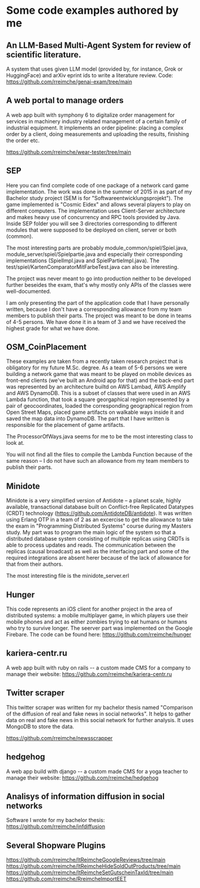 # Some code examples authored by me

## An LLM-Based Multi-Agent System for review of scientific literature.

A system that uses given LLM model (provided by, for instance, Grok or HuggingFace) and arXiv eprint ids to write a literature review. Code: https://github.com/rreimche/genai-exam/tree/main

## A web portal to manage orders

A web app built with symphony 6 to digitalize order management for services in machinery industry related management of a certain family of industrial equipment. It implements an order pipeline: placing a complex order by a client, doing measurements and uploading the results, finishing the order etc.

https://github.com/rreimche/wear-tester/tree/main

## SEP

Here you can find complete code of one package of a network card game implementation. The work was done in the summer of 2015 in as part of my Bachelor study project (SEM is for "Softwareentwicklungsprojekt"). The game implemented is "Cosmic Eidex" and allows several players to play on different computers. The implementation uses Client-Server architecture and makes heavy use of concurrency and RPC tools provided by Java. Inside SEP folder you will see 3 directories corresponding to different modules that were supposed to be deployed on client, server or both (common).

The most interesting parts are probably module_common/spiel/Spiel.java, module_server/spiel/Spielpartie.java and especially their corresponding implementations (SpielImpl.java and SpielPartieImpl.java). The test/spiel/KartenComparatorMitFarbeTest.java can also be interesting.

The project was never meant to go into production neither to be developed further beseides the exam, that's why mostly only APIs of the classes were well-documented.

I am only presenting the part of the application code that I have personally written, because I don't have a corresponding allowance from my team members to publish their parts. The project was meant to be done in teams of 4-5 persons. We have done it in a team of 3 and we have received the highest grade for what we have done.

## OSM_CoinPlacement

These examples are taken from a recently taken research project that is obligatory for my future M.Sc. degree. As a team of 5-6 persons we were building a network game that was meant to be played on mobile devices as front-end clients (we've built an Android app for that) and the back-end part was represented by an architecture builtd on AWS Lambad, AWS Amplify and AWS DynamoDB. This is a subset of classes that were used in an AWS Lambda function, that took a square georgaphical region represented by a pair of geocoordinates, loaded the corresponding geographical region from Open Street Maps, placed game artifacts on walkable ways inside it and saved the map data into DynamoDB. The part that I have written is responsible for the placement of game artifacts.

The ProcessorOfWays.java seems for me to be the most interesting class to look at.

You will not find all the files to compile the Lambda Function because of the same reason – I do not have such an allowance from my team members to publish their parts.

## Minidote

Minidote is a very simplified version of Antidote – a planet scale, highly available, transactional database built on Conflict-free Replicated Datatypes (CRDT) technology (https://github.com/AntidoteDB/antidote). It was written using Erlang OTP in a team of 2 as an excercise to get the allowance to take the exam in "Programming Distributed Systems" course during my Masters study. My part was to program the main logic of the system so that a distributed database system consisting of multiple replicas using CRDTs is able to process updates and reads. The communication between the replicas (causal broadcast) as well as the interfacing part and some of the required integrations are absent herer because of the lack of allowance for that from their authors.

The most interesting file is the minidote_server.erl

## Hunger

This code represents an iOS client for another project in the area of distributed systems: a mobile multiplayer game, in which players use their mobile phones and act as either zombies trying to eat humans or humans who try to survive longer. The seerver part was implemented on the Google Firebare. The code can be found here: https://github.com/rreimche/hunger

## kariera-centr.ru

A web app built with ruby on rails -- a custom made CMS for a company to manage their website: https://github.com/rreimche/kariera-centr.ru

## Twitter scraper

This twitter scraper was written for my bachelor thesis named "Comparison of the diffusion of real and fake news in social networks". It helps to gather data on real and fake news in this social network for further analysis. It uses MongoDB to store the data.

https://github.com/rreimche/newsscrapper

## hedgehog

A web app build with django -- a custom made CMS for a yoga teacher to manage their website: https://github.com/rreimche/hedgehog

## Analisys of information diffusion in social networks

Software I wrote for my bachelor thesis: https://github.com/rreimche/infdiffusion

## Several Shopware Plugins

https://github.com/rreimche/ItReimcheGoogleReviews/tree/main
https://github.com/rreimche/ItReimcheHideSoldOutProducts/tree/main
https://github.com/rreimche/ItReimcheSetGutscheinTaxId/tree/main
https://github.com/rreimche/RreimcheImportEET





